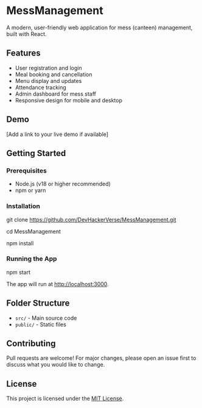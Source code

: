# MessManagement

A modern, user-friendly web application for mess (canteen) management, built with React.

## Features

- User registration and login
- Meal booking and cancellation
- Menu display and updates
- Attendance tracking
- Admin dashboard for mess staff
- Responsive design for mobile and desktop

## Demo

[Add a link to your live demo if available]

## Getting Started

### Prerequisites

- Node.js (v18 or higher recommended)
- npm or yarn

### Installation

git clone https://github.com/DevHackerVerse/MessManagement.git

cd MessManagement

npm install

### Running the App

npm start

The app will run at [http://localhost:3000](http://localhost:3000).

## Folder Structure

- `src/` - Main source code
- `public/` - Static files

## Contributing

Pull requests are welcome! For major changes, please open an issue first to discuss what you would like to change.

## License

This project is licensed under the [MIT License](LICENSE).
